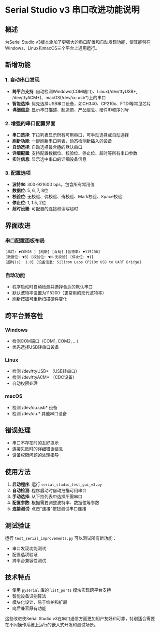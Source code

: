 # Serial Studio v3 串口改进功能说明

## 概述
为Serial Studio v3版本添加了更强大的串口配置和自动发现功能，使其能够在Windows、Linux和macOS三个平台上通用运行。

## 新增功能

### 1. 自动串口发现
- **跨平台支持**: 自动检测Windows(COM端口)、Linux(/dev/ttyUSB*, /dev/ttyACM*)、macOS(/dev/cu.usb*)上的串口
- **智能选择**: 优先选择USB串口设备，如CH340、CP210x、FTDI等常见芯片
- **详细信息**: 显示串口描述、制造商、产品信息、硬件ID和序列号

### 2. 增强的串口配置界面
- **串口选择**: 下拉列表显示所有可用串口，可手动选择或自动选择
- **刷新功能**: 一键刷新串口列表，动态检测新插入的设备
- **自动选择**: 自动选择最合适的默认串口
- **详细配置**: 支持配置数据位、校验位、停止位、超时等所有串口参数
- **实时信息**: 显示选中串口的详细设备信息

### 3. 配置选项
- **波特率**: 300-921600 bps，包含所有常用值
- **数据位**: 5, 6, 7, 8位
- **校验位**: 无校验、偶校验、奇校验、Mark校验、Space校验
- **停止位**: 1, 1.5, 2位
- **超时设置**: 可配置的连接和读写超时

## 界面改进

### 串口配置面板布局
```
[串口: ▼COM26 ] [刷新] [自动] [波特率: ▼115200]
[数据位: ▼8] [校验位: ▼N-无校验] [停止位: ▼1]
[超时(s): 1.0] [设备信息: Silicon Labs CP210x USB to UART Bridge]
```

### 自动功能
- 程序启动时自动检测并选择合适的默认串口
- 默认波特率设置为115200（更常用的现代波特率）
- 刷新按钮可重新扫描硬件变化

## 跨平台兼容性

### Windows
- 检测COM端口（COM1, COM2, ...）
- 优先选择USB转串口设备

### Linux  
- 检测 /dev/ttyUSB* （USB转串口）
- 检测 /dev/ttyACM* （CDC设备）
- 自动权限处理

### macOS
- 检测 /dev/cu.usb* 设备
- 检测 /dev/cu.* 其他串口设备

## 错误处理
- 串口不存在时的友好提示
- 连接失败时的详细错误信息
- 设备权限问题的处理指导

## 使用方法

1. **启动程序**: 运行 `serial_studio_test_gui_v3.py`
2. **自动检测**: 程序启动时自动扫描可用串口
3. **手动选择**: 从下拉列表中选择所需串口
4. **配置参数**: 根据需要调整波特率、数据位等参数
5. **连接测试**: 点击"连接"按钮测试串口连接

## 测试验证
运行 `test_serial_improvements.py` 可以测试所有新功能：
- 串口发现功能测试
- 配置选项验证
- 跨平台兼容性测试

## 技术特点
- 使用 `pyserial` 库的 `list_ports` 模块实现跨平台支持
- 智能设备识别算法
- 模块化设计，易于维护和扩展
- 向后兼容原有功能

这些改进使Serial Studio v3在串口通信方面更加用户友好和可靠，特别适合需要在不同操作系统上运行的嵌入式开发和测试场景。
